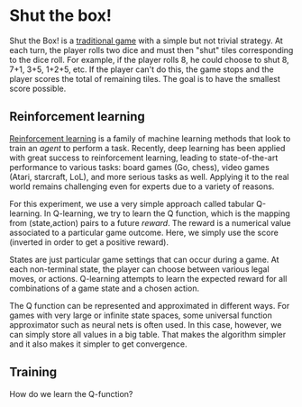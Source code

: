 # Shut the box!

Shut the Box! is a [traditional game](https://www.youtube.com/watch?v=DBtEtcivvIU) with a simple but not trivial strategy. At each turn, the player rolls two dice and must then "shut" tiles corresponding to the dice roll. For example, if the player rolls 8, he could choose to shut 8, 7+1, 3+5, 1+2+5, etc. If the player can't do this, the game stops and the player scores the total of remaining tiles. The goal is to have the smallest score possible.

## Reinforcement learning

[Reinforcement learning](https://en.wikipedia.org/wiki/Reinforcement_learning) is a family of machine learning methods that look to train an *agent* to perform a task. Recently, deep learning has been applied with great success to reinforcement learning, leading to state-of-the-art performance to various tasks: board games (Go, chess), video games (Atari, starcraft, LoL), and more serious tasks as well. Applying it to the real world remains challenging even for experts due to a variety of reasons.

For this experiment, we use a very simple approach called tabular Q-learning. In Q-learning, we try to learn the Q function, which is the mapping from (state,action) pairs to a future *reward*. The reward is a numerical value associated to a particular game outcome. Here, we simply use the score (inverted in order to get a positive reward).

States are just particular game settings that can occur during a game. At each non-terminal state, the player can choose between various legal moves, or actions. Q-learning attempts to learn the expected reward for all combinations of a game state and a chosen action.

The Q function can be represented and approximated in different ways. For games with very large or infinite state spaces, some universal function approximator such as neural nets is often used. In this case, however, we can simply store all values in a big table. That makes the algorithm simpler and it also makes it simpler to get convergence.

## Training

How do we learn the Q-function? 
